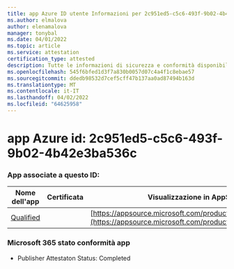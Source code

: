 ```yaml
---
title: app Azure ID utente Informazioni per 2c951ed5-c5c6-493f-9b02-4b42e3ba536c
ms.author: elmalova
author: elenamalova
manager: tonybal
ms.date: 04/01/2022
ms.topic: article
ms.service: attestation
certification_type: attested
description: Tutte le informazioni di sicurezza e conformità disponibili per 2c951ed5-c5c6-493f-9b02-4b42e3ba536c.
ms.openlocfilehash: 545f6bfed1d3f7a830b0057d07c4a4f1c8ebae57
ms.sourcegitcommit: ddedb98532d7cef5cff47b137aa0ad87494b163d
ms.translationtype: MT
ms.contentlocale: it-IT
ms.lasthandoff: 04/02/2022
ms.locfileid: "64625958"
---
```

# <a name="azure-app-id-2c951ed5-c5c6-493f-9b02-4b42e3ba536c"></a>app Azure id: 2c951ed5-c5c6-493f-9b02-4b42e3ba536c


### <a name="apps-associated-with-this-id"></a>App associate a questo ID:
| **Nome dell'app** | **Certificata** | **Visualizzazione in AppSource** |
|--------------|---------------|-----------------------|
| [Qualified](../forward/WA200002720.md) |  | [https://appsource.microsoft.com/product/office/WA200002720](https://appsource.microsoft.com/product/office/WA200002720) |

### <a name="microsoft-365-app-compliance-status"></a>Microsoft 365 stato conformità app
- Publisher Attestaton Status: Completed

